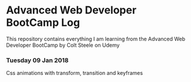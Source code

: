 # Advanced Web Developer BootCamp Log
This repository contains everything I am learning from the Advanced Web Developer BootCamp by Colt Steele on Udemy
### Tuesday 09 Jan 2018
Css animations with transform, transition and keyframes
